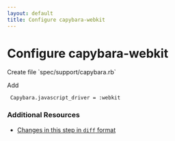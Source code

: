 ```yaml
---
layout: default
title: Configure capybara-webkit
---
```


<h1 id="main">Configure capybara-webkit</h1>
Create file `spec/support/capybara.rb`

Add
<pre><code> Capybara.javascript_driver = :webkit</code></pre>



### Additional Resources

* [Changes in this step in `diff` format](https://github.com/software-academy/rails_getting_started_bdd/commit/210024b8462e008332918acac0b1459fdcadffae)

